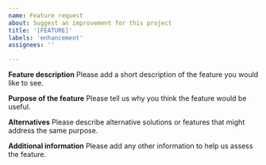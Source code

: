 ```yaml
---
name: Feature request
about: Suggest an improvement for this project
title: '[FEATURE]'
labels: 'enhancement'
assignees: ''

---
```

<!--
SPDX-FileCopyrightText: 2022 Wilfred Nicoll <xyzroller@rollyourown.xyz>
SPDX-License-Identifier: CC-BY-SA-4.0
-->

**Feature description**
Please add a short description of the feature you would like to see.

**Purpose of the feature**
Please tell us why you think the feature would be useful.

**Alternatives**
Please describe alternative solutions or features that might address the same purpose.

**Additional information**
Please add any other information to help us assess the feature.
